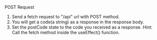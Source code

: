 POST Request
1. Send a fetch request to "/api" url with POST method.
2. You will get a code(a string) as a response in the response body.
3. Set the postCode state to the code you received as a response. 
Hint: Call the fetch method inside the useEffect() function.